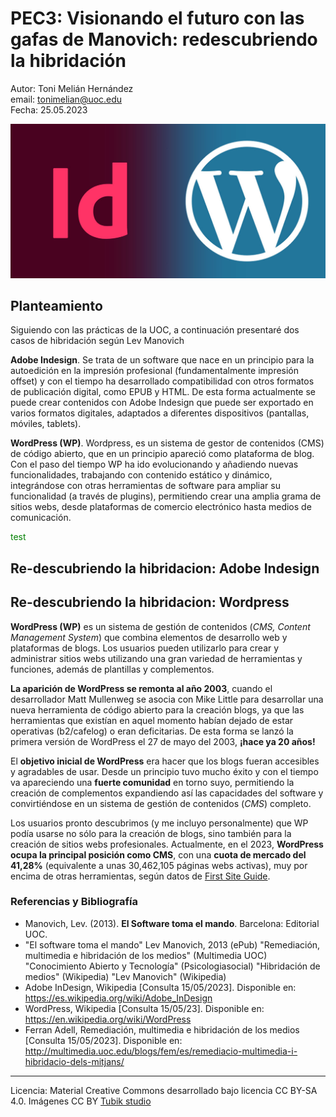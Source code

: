 # PEC3: Visionando el futuro con las gafas de Manovich: redescubriendo la hibridación


Autor: Toni Melián Hernández <br>
email: tonimelian@uoc.edu <br>
Fecha: 25.05.2023

![Adobe Indesing and WordPress logos](img/indesign_WP.jpg) 


## Planteamiento


Siguiendo con las prácticas de la UOC, a continuación presentaré dos casos de hibridación según Lev Manovich

**Adobe Indesign**. Se trata de un software que nace en un principio para la autoedición en la impresión profesional (fundamentalmente impresión offset) y con el tiempo ha desarrollado compatibilidad con otros formatos de publicación digital, como EPUB y HTML. De esta forma actualmente se puede crear contenidos con Adobe Indesign que puede ser exportado en varios formatos digitales, adaptados a diferentes dispositivos (pantallas, móviles, tablets).

**WordPress (WP)**. Wordpress, es un sistema de gestor de contenidos (CMS) de código abierto, que en un principio apareció como plataforma de blog. Con el paso del tiempo WP ha ido evolucionando y añadiendo nuevas funcionalidades, trabajando con contenido estático y dinámico, integrándose con otras herramientas de software para ampliar su funcionalidad (a través de plugins), permitiendo crear una amplia grama de sitios webs, desde plataformas de comercio electrónico hasta medios de comunicación.

<div style="color:green">
test
</div>

## Re-descubriendo la hibridacion: Adobe Indesign



## Re-descubriendo la hibridacion: Wordpress


**WordPress (WP)** es un sistema de gestión de contenidos (*CMS, Content Management System*) que combina elementos de desarrollo web y plataformas de blogs. Los usuarios pueden utilizarlo para crear y administrar sitios webs utilizando una gran variedad de herramientas y funciones, además de plantillas y complementos.

**La aparición de WordPress se remonta al año 2003**, cuando el desarrollador Matt Mullenweg  se asocia con Mike Little para desarrollar una nueva herramienta de código abierto para la creación blogs, ya que las herramientas que existían en aquel momento habían dejado de estar operativas (b2/cafelog) o eran deficitarias. De esta forma se lanzó la primera versión de WordPress el 27 de mayo del 2003, **¡hace ya 20 años!**

El **objetivo inicial de WordPress** era hacer que los blogs fueran accesibles y agradables de usar. Desde un principio tuvo mucho éxito y con el tiempo va apareciendo una **fuerte comunidad** en torno suyo, permitiendo la creación de complementos expandiendo así las capacidades del software y convirtiéndose en un sistema de gestión de contenidos (*CMS*) completo.

Los usuarios pronto descubrimos (y me incluyo personalmente) que WP podía usarse no sólo para la creación de blogs, sino también para la creación de sitios webs profesionales. Actualmente, en el 2023, **WordPress ocupa la principal posición como CMS**, con una **cuota de mercado del 41,28%** (equivalente a unas 30,462,105 páginas webs activas), muy por encima de otras herramientas, según datos de [First Site Guide](https://firstsiteguide.com/cms-stats/).



### Referencias y Bibliografía

* Manovich, Lev. (2013). **El Software toma el mando**. Barcelona: Editorial UOC. 
* "El software toma el mando" Lev Manovich, 2013 (ePub)
"Remediación, multimedia e hibridación de los medios" (Multimedia UOC)
"Conocimiento Abierto y Tecnología" (Psicologiasocial)
"Hibridación de medios" (Wikipedia)
"Lev Manovich" (Wikipedia)
* Adobe InDesign, Wikipedia [Consulta 15/05/2023]. Disponible en: https://es.wikipedia.org/wiki/Adobe_InDesign
* WordPress, Wikipedia [Consulta 15/05/23]. Disponible en: https://en.wikipedia.org/wiki/WordPress
* Ferran Adell, Remediación, multimedia e hibridación de los medios [Consulta 15/05/2023]. Disponible en: http://multimedia.uoc.edu/blogs/fem/es/remediacio-multimedia-i-hibridacio-dels-mitjans/
----

Licencia: Material Creative Commons desarrollado bajo licencia CC BY-SA 4.0. 
Imágenes CC BY [Tubik studio](https://blog.tubikstudio.com/how-to-create-original-flat-illustrations-designers-tips/) 
